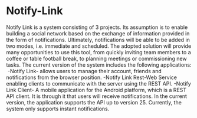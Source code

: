 # Notify-Link
Notify Link is a system consisting of 3 projects. Its assumption is to enable building a social network based on the exchange of information provided in the form of notifications. Ultimately, notifications will be able to be added in two modes, i.e. immediate and scheduled. The adopted solution will provide many opportunities to use this tool, from quickly inviting team members to a coffee or table football break, to planning meetings or commissioning new tasks. The current version of the system includes the following applications:  -Notify Link- allows users to manage their account, friends and notifications from the browser position. -Notify Link Rest-Web Service enabling clients to communicate with the server using the REST API. -Notify Link Client- A mobile application for the Android platform, which is a REST API client. It is through it that users will receive notifications. In the current version, the application supports the API up to version 25. Currently, the system only supports instant notifications.
